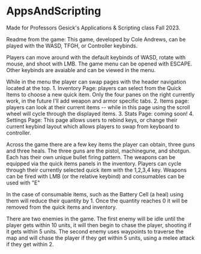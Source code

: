 # AppsAndScripting

Made for Professors Gesick's Applications & Scripting class Fall 2023. 

Readme from the game: 
This game, developed by Cole Andrews, can be played with the WASD, TFGH, or Controller keybinds. 

Players can move around with the default keybinds of WASD, rotate with mouse, and shoot with LMB. The game menu can be opened with ESCAPE. Other keybinds are avaiable and can be viewed in the menu.

While in the menu the player can swap pages with the header navigation located at the top. 
	1. Inventory Page: players can select from the Quick Items to choose a new quick item. Only the four panes on the right currently work, in the future I'll add weapon and armor specific tabs. 
	2. Items page: players can look at their current items -- while in this page using the scroll wheel will cycle through the displayed items. 
	3. Stats Page: coming soon! 
	4. Settings Page: This page allows users to rebind keys, or change their current keybind layout which allows players to swap from keyboard to controller. 

Across the game there are a few key items the player can obtain, three guns and three heals. The three guns are the pistol, machinegune, and shotgun. Each has their own unique bullet firing pattern. 
The weapons can be equipped via the quick items panels in the inventory. Players can cycle through their currently selected quick item with the 1,2,3,4 key. 
Weapons can be fired with LMB (or the relative keybind) and consumables can be used with "E"

In the case of consumable items, such as the Battery Cell (a heal) using them will reduce their quantity by 1. Once the quantity reaches 0 it will be removed from the quick items and inventory. 

There are two enemies in the game. The first enemy will be idle until the player gets within 10 units, it will then begin to chase the player, shooting if it gets within 5 units. 
The second enemy uses waypoints to traverse the map and will chase the player if they get within 5 units, using a melee attack if they get within 2. 
